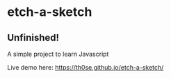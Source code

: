 # etch-a-sketch
## Unfinished!
A simple project to learn Javascript



Live demo here: https://th0se.github.io/etch-a-sketch/

